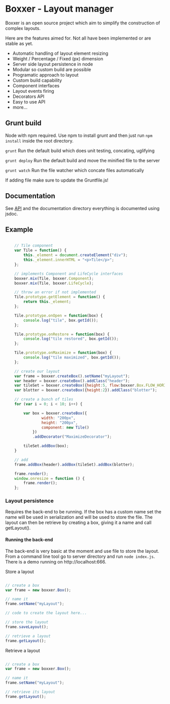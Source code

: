 Boxxer - Layout manager
=======================

Boxxer is an open source project which aim to simplify the construction of complex layouts.

Here are the features aimed for. Not all have been implemented or are stable as yet.

* Automatic handling of layout element resizing
* Weight / Percentage / Fixed (px) dimension
* Server side layout persistence in node
* Modular so custom build are possible
* Programatic approach to layout
* Custom build capability
* Component interfaces
* Layout events firing
* Decorators API
* Easy to use API
* more...

## Grunt build

Node with npm required. Use npm to install grunt and then just run ```npm install``` inside the root directory.

```grunt``` Run the default build which does unit testing, concating, uglifying

```grunt deploy``` Run the default build and move the minified file to the server

```grunt watch``` Run the file watcher which concate files automatically

If adding file make sure to update the Gruntfile.js!

## Documentation

See [API](https://github.com/caplin/boxxer/wiki/API "View API on wiki") and the documentation directory everything is documented using jsdoc.

## Example

```javascript

    // Tile component
    var Tile = function() {
        this._element = document.createElement("div");
        this._element.innerHTML = "<p>Tile</p>";
    };

    // implements Component and LifeCycle interfaces
    boxxer.mix(Tile, boxxer.Component);
    boxxer.mix(Tile, boxxer.LifeCycle);

    // throw an error if not implemented
    Tile.prototype.getElement = function() {
        return this._element;
    };

    Tile.prototype.onOpen = function(box) {
        console.log("tile", box.getId());
    };

    Tile.prototype.onRestore = function(box) {
        console.log("tile restored", box.getId());
    };

    Tile.prototype.onMaximize = function(box) {
        console.log("tile maximized", box.getId());
    };

    // create our layout
    var frame = boxxer.createBox().setName("myLayout");
    var header = boxxer.createBox().addClass("header");
    var tileSet = boxxer.createBox({height:5, flow:boxxer.Box.FLOW_HORIZONTAL});
    var blotter = boxxer.createBox({height:2}).addClass("blotter");

    // create a bunch of tiles
    for (var i = 0; i < 10; i++) {

        var box = boxxer.createBox({
                width: "200px",
                height: "200px",
                component: new Tile()
            })
            .addDecorator("MaximizeDecorator");

        tileSet.addBox(box);
    }

    // add
    frame.addBox(header).addBox(tileSet).addBox(blotter);

    frame.render();
    window.onresize = function () {
        frame.render();
    };

```

### Layout persistence

Requires the back-end to be running. If the box has a custom name set the name will be used in serialization and will
be used to store the file. The layout can then be retrieve by creating a box, giving it a name and call getLayout().

#### Running the back-end

The back-end is very basic at the moment and use file to store the layout.
From a command line tool go to server directory and run ```node index.js```.
There is a demo running on http://localhost:666.

Store a layout

```javascript

// create a box
var frame = new boxxer.Box();

// name it
frame.setName("myLayout");

// code to create the layout here...

// store the layout
frame.saveLayout();

// retrieve a layout
frame.getLayout();

```

Retrieve a layout

```javascript

// create a box
var frame = new boxxer.Box();

// name it
frame.setName("myLayout");

// retrieve its layout
frame.getLayout();

```